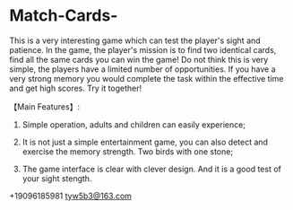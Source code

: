 # Match-Cards-
This is a very interesting game which can test the player's sight and patience. In the game, the player's mission is to find two identical cards, find all the same cards you can win the game! Do not think this is very simple, the players have a limited number of opportunities. If you have a very strong memory you would complete the task within the effective time and get high scores. Try it together!

【Main Features】:

1. Simple operation, adults and children can easily experience;

2. It is not just a simple entertainment game, you can also detect and exercise the memory strength. Two birds with one stone;

3. The game interface is clear with clever design. And it is a good test of your sight stength.

+19096185981  tyw5b3@163.com
